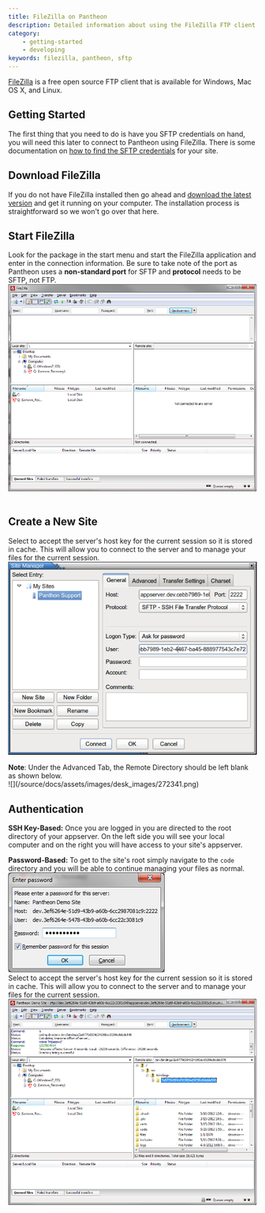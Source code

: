 ```yaml
---
title: FileZilla on Pantheon
description: Detailed information about using the FileZilla FTP client for your Pantheon site.
category:
    - getting-started
    - developing
keywords: filezilla, pantheon, sftp
---
```

[FileZilla](http://winscp.net/eng/index.php) is a free open source FTP client that is available for Windows, Mac OS X, and Linux.

## Getting Started

The first thing that you need to do is have you SFTP credentials on hand, you will need this later to connect to Pantheon using FileZilla. There is some documentation on [how to find the SFTP credentials](/docs/articles/sites/code/developing-directly-with-sftp-mode/#sftp-connection-information) for your site.

## Download FileZilla

If you do not have FileZilla installed then go ahead and [download the latest version](https://FileZilla-project.org/) and get it running on your computer. The installation process is straightforward so we won't go over that here.

## Start FileZilla

Look for the package in the start menu and start the FileZilla application and enter in the connection information. Be sure to take note of the port as Pantheon uses a **non-standard port** for SFTP and **protocol** needs to be SFTP, not FTP.<br />
 ![start filezilla](/source/docs/assets/images/desk_images/50374.png) 

## Create a New Site

Select to accept the server's host key for the current session so it is stored in cache. This will allow you to connect to the server and to manage your files for the current session.<br />
 ![Create a saved connection](/source/docs/assets/images/desk_images/222984.png)<br />

<div class="alert alert-info" role="alert">
<strong>Note</strong>: Under the Advanced Tab, the Remote Directory should be left blank as shown below.  </div>
 ![](/source/docs/assets/images/desk_images/272341.png)  



## Authentication

**SSH Key-Based:** Once you are logged in you are directed to the root directory of your appserver. On the left side you will see your local computer and on the right you will have access to your site's appserver.  


**Password-Based:** To get to the site's root simply navigate to the `code` directory and you will be able to continue managing your files as normal.<br />
 ![enter your password](/source/docs/assets/images/desk_images/50376.png)<br />
Select to accept the server's host key for the current session so it is stored in cache. This will allow you to connect to the server and to manage your files for the current session.<br />
 ![File Manager](/source/docs/assets/images/desk_images/50377.png)
